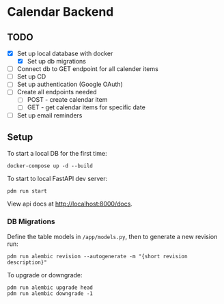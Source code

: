 # Calendar Backend

## TODO

- [x] Set up local database with docker
  - [x] Set up db migrations
- [ ] Connect db to GET endpoint for all calender items
- [ ] Set up CD
- [ ] Set up authentication (Google OAuth)
- [ ] Create all endpoints needed
  - [ ] POST - create calendar item
  - [ ] GET - get calendar items for specific date
- [ ] Set up email reminders

## Setup

To start a local DB for the first time:
```
docker-compose up -d --build
```

To start to local FastAPI dev server:
```
pdm run start
```

View api docs at [http://localhost:8000/docs](http://localhost:8000/docs).

### DB Migrations

Define the table models in `/app/models.py`, then to generate a new revision run:
```
pdm run alembic revision --autogenerate -m "{short revision description}"
```

To upgrade or downgrade:
```
pdm run alembic upgrade head
pdm run alembic downgrade -1
```

